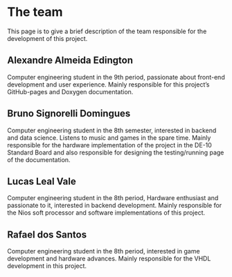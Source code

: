# The team

This page is to give a brief description of the team responsible for the development of this project.

## Alexandre Almeida Edington

Computer engineering student in the 9th period, passionate about front-end development and user experience. Mainly responsible for this project’s GitHub-pages and Doxygen documentation.

## Bruno Signorelli Domingues

Computer engineering student in the 8th semester, interested in backend and data science. Listens to music and games in the spare time. Mainly responsible for the hardware implementation of the project in the DE-10 Standard Board and also responsible for designing the testing/running page of the documentation.

## Lucas Leal Vale

Computer engineering student in the 8th period, Hardware enthusiast and passionate to it, interested in backend development. Mainly responsible for the Nios soft processor and software implementations of this project.

## Rafael dos Santos

Computer engineering student in the 8th period, interested in game development and hardware advances. Mainly responsible for the VHDL development in this project.
